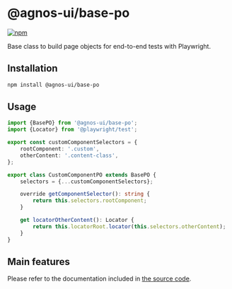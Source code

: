 # @agnos-ui/base-po

[![npm](https://img.shields.io/npm/v/@agnos-ui/base-po)](https://www.npmjs.com/package/@agnos-ui/base-po)

Base class to build page objects for end-to-end tests with Playwright.

## Installation

```sh
npm install @agnos-ui/base-po
```

## Usage

```ts
import {BasePO} from '@agnos-ui/base-po';
import {Locator} from '@playwright/test';

export const customComponentSelectors = {
	rootComponent: '.custom',
	otherContent: '.content-class',
};

export class CustomComponentPO extends BasePO {
	selectors = {...customComponentSelectors};

	override getComponentSelector(): string {
		return this.selectors.rootComponent;
	}

	get locatorOtherContent(): Locator {
		return this.locatorRoot.locator(this.selectors.otherContent);
	}
}
```

## Main features

Please refer to the documentation included in [the source code](https://github.com/AmadeusITGroup/AgnosUI/blob/main/base-po/lib/base.po.ts).
